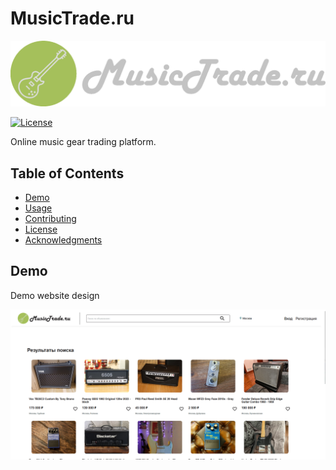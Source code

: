 # MusicTrade.ru

![Project Logo or Screenshot](images/guitar_logo_edited.png)

[![License](https://img.shields.io/badge/License-MIT-blue.svg)](LICENSE)

Online music gear trading platform.

## Table of Contents

- [Demo](#demo)
- [Usage](#usage)
- [Contributing](#contributing)
- [License](#license)
- [Acknowledgments](#acknowledgments)

## Demo

Demo website design

![Project Logo or Screenshot](images/demo_design.png)
